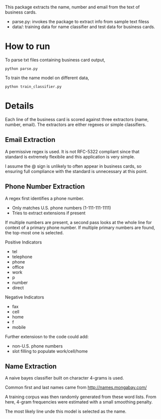 This package extracts the name, number and email from the text of
business cards.

- parse.py: invokes the package to extract info from sample text filess
- data/: training data for name classifier and test data for business cards.

How to run
==========
To parse txt files containing business card output,

    python parse.py

To train the name model on different data, 

    python train_classifier.py

Details
=======
Each line of the business card is scored against three extractors (name, number, email).
The extractors are either regexes or simple classifiers.

Email Extraction
----------------
A permissive regex is used. It is not RFC-5322 compliant since that standard
is extremely flexibile and this application is very simple.

I assume the @ sign is unlikely to often appear in business cards, so ensuring
full compliance with the standard is unnecessary at this point.

Phone Number Extraction
-----------------------
A regex first identifies a phone number.

- Only matches U.S. phone numbers (1-111-111-1111)
- Tries to extract extensions if present

If multiple numbers are present, a second pass looks at the whole line for context
of a primary phone number. If multiple primary numbers are found, the top-most one is selected.

Positive Indicators
- tel
- telephone
- phone
- office
- work
- p
- number
- direct

Negative Indicators
- fax
- cell
- home
- f
- mobile

Further extensiosn to the code could add:
- non-U.S. phone numbers
- slot filling to populate work/cell/home

Name Extraction
---------------
A naive bayes classifier built on character 4-grams is used.

Common first and last names came from http://names.mongabay.com/

A training corpus was then randomly generated from these word
lists. From here, 4-gram frequencies were estimated with a small
smoothing penalty.

The most likely line unde this model is selected as the name.

